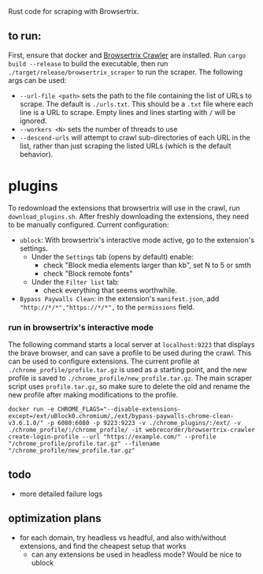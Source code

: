 Rust code for scraping with Browsertrix.

## to run:

First, ensure that docker and [Browsertrix Crawler](https://crawler.docs.browsertrix.com/user-guide/) are installed. Run `cargo build --release` to build the executable, then run `./target/release/browsertrix_scraper` to run the scraper. The following args can be used:
  * `--url-file <path>` sets the path to the file containing the list of URLs to scrape. The default is `./urls.txt`. This should be a `.txt` file where each line is a URL to scrape. Empty lines and lines starting with `/` will be ignored.
  * `--workers <N>` sets the number of threads to use
  * `--descend-urls` will attempt to crawl sub-directories of each URL in the list, rather than just scraping the listed URLs (which is the default behavior).

# plugins

To redownload the extensions that browsertrix will use in the crawl, run `download_plugins.sh`. After freshly downloading the extensions, they need to be manually configured. Current configuration:
* `ublock`: With browsertrix's interactive mode active, go to the extension's settings.
  * Under the `Settings` tab (opens by default) enable:
    * check "Block media elements larger than <N> kb", set N to 5 or smth
    * check "Block remote fonts"
  * Under the `Filter list` tab:
    * check everything that seems worthwhile.
* `Bypass Paywalls Clean`: in the extension's `manifest.json`, add `"http://*/*","https://*/*",` to the `permissions` field.

### run in browsertrix's interactive mode
The following command starts a local server at `localhost:9223` that displays the brave browser, and can save a profile to be used during the crawl. This can be used to configure extensions. The current profile at `./chrome_profile/profile.tar.gz` is used as a starting point, and the new profile is saved to `./chrome_profile/new_profile.tar.gz`. The main scraper script uses `profile.tar.gz`, so make sure to delete the old and rename the new profile after making modifications to the profile.

```
docker run -e CHROME_FLAGS="--disable-extensions-except=/ext/uBlock0.chromium/,/ext/bypass-paywalls-chrome-clean-v3.6.1.0/" -p 6080:6080 -p 9223:9223 -v ./chrome_plugins/:/ext/ -v ./chrome_profile/:/chrome_profile/ -it webrecorder/browsertrix-crawler create-login-profile --url "https://example.com/" --profile "/chrome_profile/profile.tar.gz" --filename "/chrome_profile/new_profile.tar.gz"
```

## todo
* more detailed failure logs

## optimization plans
* for each domain, try headless vs headful, and also with/without extensions, and find the cheapest setup that works
  * can any extensions be used in headless mode? Would be nice to ublock